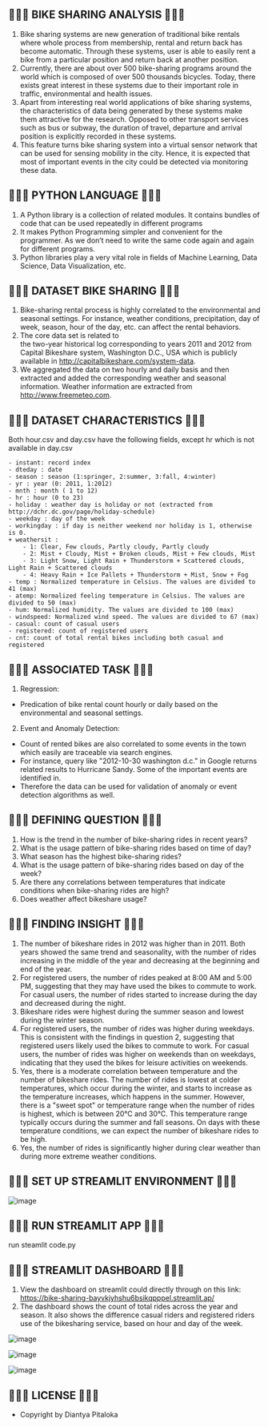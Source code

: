 ## 🍓🍋🍐 BIKE SHARING ANALYSIS 🍐🍋🍓
1. Bike sharing systems are new generation of traditional bike rentals where whole process from membership, rental and return 
back has become automatic. Through these systems, user is able to easily rent a bike from a particular position and return 
back at another position.
2. Currently, there are about over 500 bike-sharing programs around the world which is composed of 
over 500 thousands bicycles. Today, there exists great interest in these systems due to their important role in traffic, 
environmental and health issues. 
3. Apart from interesting real world applications of bike sharing systems, the characteristics of data being generated by
these systems make them attractive for the research. Opposed to other transport services such as bus or subway, the duration
of travel, departure and arrival position is explicitly recorded in these systems.
4. This feature turns bike sharing system into
a virtual sensor network that can be used for sensing mobility in the city. Hence, it is expected that most of important
events in the city could be detected via monitoring these data.

## 🍓🍋🍐 PYTHON LANGUAGE 🍐🍋🍓
1. A Python library is a collection of related modules. It contains bundles of code that can be used repeatedly in different programs
2. It makes Python Programming simpler and convenient for the programmer. As we don’t need to write the same code again and again for different programs.
3. Python libraries play a very vital role in fields of Machine Learning, Data Science, Data Visualization, etc.

## 🍓🍋🍐 DATASET BIKE SHARING 🍐🍋🍓
1. Bike-sharing rental process is highly correlated to the environmental and seasonal settings. For instance, weather conditions,
precipitation, day of week, season, hour of the day, etc. can affect the rental behaviors.
2. The core data set is related to  
the two-year historical log corresponding to years 2011 and 2012 from Capital Bikeshare system, Washington D.C., USA which is 
publicly available in http://capitalbikeshare.com/system-data.
3. We aggregated the data on two hourly and daily basis and then 
extracted and added the corresponding weather and seasonal information. Weather information are extracted from http://www.freemeteo.com.

## 🍓🍋🍐 DATASET CHARACTERISTICS 🍐🍋🍓
Both hour.csv and day.csv have the following fields, except hr which is not available in day.csv
	
	- instant: record index
	- dteday : date
	- season : season (1:springer, 2:summer, 3:fall, 4:winter)
	- yr : year (0: 2011, 1:2012)
	- mnth : month ( 1 to 12)
	- hr : hour (0 to 23)
	- holiday : weather day is holiday or not (extracted from http://dchr.dc.gov/page/holiday-schedule)
	- weekday : day of the week
	- workingday : if day is neither weekend nor holiday is 1, otherwise is 0.
	+ weathersit : 
		- 1: Clear, Few clouds, Partly cloudy, Partly cloudy
		- 2: Mist + Cloudy, Mist + Broken clouds, Mist + Few clouds, Mist
		- 3: Light Snow, Light Rain + Thunderstorm + Scattered clouds, Light Rain + Scattered clouds
		- 4: Heavy Rain + Ice Pallets + Thunderstorm + Mist, Snow + Fog
	- temp : Normalized temperature in Celsius. The values are divided to 41 (max)
	- atemp: Normalized feeling temperature in Celsius. The values are divided to 50 (max)
	- hum: Normalized humidity. The values are divided to 100 (max)
	- windspeed: Normalized wind speed. The values are divided to 67 (max)
	- casual: count of casual users
	- registered: count of registered users
	- cnt: count of total rental bikes including both casual and registered
   
## 🍓🍋🍐 ASSOCIATED TASK 🍐🍋🍓
1. Regression:
- Predication of bike rental count hourly or daily based on the environmental and seasonal settings.
	
2. Event and Anomaly Detection:
- Count of rented bikes are also correlated to some events in the town which easily are traceable via search engines.
- For instance, query like "2012-10-30 washington d.c." in Google returns related results to Hurricane Sandy. Some of the important events are identified in.
- Therefore the data can be used for validation of anomaly or event detection algorithms as well.

## 🍓🍋🍐 DEFINING QUESTION 🍐🍋🍓
1. How is the trend in the number of bike-sharing rides in recent years?
2. What is the usage pattern of bike-sharing rides based on time of day?
3. What season has the highest bike-sharing rides?
4. What is the usage pattern of bike-sharing rides based on day of the week?
5. Are there any correlations between temperatures that indicate conditions when bike-sharing rides are high?
6. Does weather affect bikeshare usage?

## 🍓🍋🍐 FINDING INSIGHT 🍐🍋🍓
1. The number of bikeshare rides in 2012 was higher than in 2011. Both years showed the same trend and seasonality, with the number of rides increasing in the middle of the year and decreasing at the beginning and end of the year.
2. For registered users, the number of rides peaked at 8:00 AM and 5:00 PM, suggesting that they may have used the bikes to commute to work. For casual users, the number of rides started to increase during the day and decreased during the night.
3. Bikeshare rides were highest during the summer season and lowest during the winter season.
4. For registered users, the number of rides was higher during weekdays. This is consistent with the findings in question 2, suggesting that registered users likely used the bikes to commute to work. For casual users, the number of rides was higher on weekends than on weekdays, indicating that they used the bikes for leisure activities on weekends.
5. Yes, there is a moderate correlation between temperature and the number of bikeshare rides. The number of rides is lowest at colder temperatures, which occur during the winter, and starts to increase as the temperature increases, which happens in the summer. However, there is a "sweet spot" or temperature range when the number of rides is highest, which is between 20°C and 30°C. This temperature range typically occurs during the summer and fall seasons. On days with these temperature conditions, we can expect the number of bikeshare rides to be high.
6. Yes, the number of rides is significantly higher during clear weather than during more extreme weather conditions.

## 🍓🍋🍐 SET UP STREAMLIT ENVIRONMENT 🍐🍋🍓
![image](https://github.com/diantyapitaloka/Bike-Sharing/assets/147487436/8c551be9-1716-4652-9b4e-b6d726452080)


## 🍓🍋🍐 RUN STREAMLIT APP 🍐🍋🍓
run steamlit code.py

## 🍓🍋🍐 STREAMLIT DASHBOARD 🍐🍋🍓
1. View the dashboard on streamlit could directly through on this link: [https://bike-sharing-bayvkjyhshu6bsikqpppel.streamlit.ap/ ](https://bike-sharing-bayvkjyhshu6bsikqpppel.streamlit.app/)
2. The dashboard shows the count of total rides across the year and season. It also shows the difference casual riders and registered riders use of the bikesharing service, based on hour and day of the week.

![image](https://github.com/diantyapitaloka/Bike-Sharing/assets/147487436/69737fdd-3566-4c0a-a0de-51d4a68b0f22)

![image](https://github.com/diantyapitaloka/Bike-Sharing/assets/147487436/37a1b51d-2897-495c-8d1c-6ed0e1d8eba9)

![image](https://github.com/diantyapitaloka/Bike-Sharing/assets/147487436/ed01a0b4-eef1-4499-963b-5e8e4cbc1883)

## 🍓🍋🍐 LICENSE 🍐🍋🍓
- Copyright by Diantya Pitaloka

